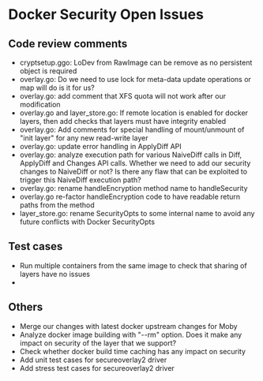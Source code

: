 Docker Security Open Issues
===========================

## Code review comments
* cryptsetup.ggo: LoDev from RawImage can be remove as no persistent object is required
* overlay.go: Do we need to use lock for meta-data update operations or map will do is it for us?
* overlay.go: add comment that XFS quota will not work after our modification
* overlay.go and layer_store.go: If remote location is enabled for docker layers, then add checks that layers must have integrity enabled
* overlay.go: Add comments for special handling of mount/unmount of "init layer" for any new read-write layer
* overlay.go: update error handling in ApplyDiff API
* overlay.go: analyze execution path for various NaiveDiff calls in Diff, ApplyDiff and Changes API calls. Whether we need to add our security changes to NaiveDiff or not? Is there any flaw that can be exploited to trigger this NaiveDiff execution path?
* overlay.go: rename handleEncryption method name to handleSecurity
* overlay.go re-factor handleEncryption code to have readable return paths from the method
* layer_store.go: rename SecurityOpts to some internal name to avoid any future conflicts with Docker SecurityOpts

## Test cases
* Run multiple containers from the same image to check that sharing of layers have no issues
*

## Others
* Merge our changes with latest docker upstream changes for Moby
* Analyze docker image building with "--rm" option. Does it make any impact on security of the layer that we support?
* Check whether docker build time caching has any impact on security
* Add unit test cases for secureoverlay2 driver
* Add stress test cases for secureoverlay2 driver
